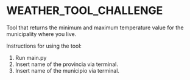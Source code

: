 # WEATHER_TOOL_CHALLENGE
Tool that returns the minimum and maximum temperature value for the municipality where you live.

Instructions for using the tool:
1. Run main.py
2. Insert name of the provincia via terminal.
3. Insert name of the municipio via terminal.
